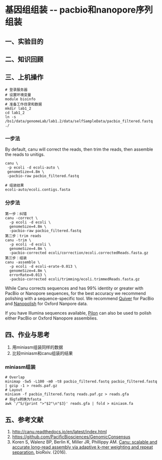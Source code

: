 # 基因组组装 -- pacbio和nanopore序列组装  
## 一、实验目的  
## 二、知识回顾  
## 三、上机操作  

```
# 登录服务器
# 设置环境变量
module bioinfo
# 准备工作目录和数据
mkdir lab1_2
cd lab1_2
ln -s /bs1/data/genomeLab/lab1.2/data/selfSampleData/pacbio_filtered.fastq ./

```

### 一步法  
By default, canu will correct the reads, then trim the reads, then assemble the reads to unitigs.

```
canu \
 -p ecoli -d ecoli-auto \
 genomeSize=4.8m \
 -pacbio-raw pacbio_filtered.fastq

# 组装结果
ecoli-auto/ecoli.contigs.fasta

```

### 分步法  
```
第一步：纠错
canu -correct \
  -p ecoli -d ecoli \
  genomeSize=4.8m \
  -pacbio-raw pacbio_filtered.fastq
第二步：trim reads
canu -trim \
  -p ecoli -d ecoli \
  genomeSize=4.8m \
  -pacbio-corrected ecoli/correction/ecoli.correctedReads.fasta.gz
第三步：组装
canu -assemble \
  -p ecoli -d ecoli-erate-0.013 \
  genomeSize=4.8m \
  errorRate=0.013 \
  -pacbio-corrected ecoli/trimming/ecoli.trimmedReads.fasta.gz
```

While Canu corrects sequences and has 99% identity or greater with PacBio or Nanopore sequences, for the best accuracy we recommend polishing with a sequence-specific tool. We recommend [Quiver](https://github.com/PacificBiosciences/GenomicConsensus) for PacBio and [Nanopolish](http://github.com/jts/nanopolish) for Oxford Nanpore data.

If you have Illumina sequences available, [Pilon](http://www.broadinstitute.org/software/pilon/) can also be used to polish either PacBio or Oxford Nanopore assemblies.


## 四、作业与思考  
1. 用miniasm组装同样的数据  
2. 比较miniasm和canu组装的结果  

### miniasm组装  
```
# Overlap
minimap -Sw5 -L100 -m0 -t8 pacbio_filtered.fastq pacbio_filtered.fastq | gzip -1 > reads.paf.gz
# Layout
miniasm -f pacbio_filtered.fastq reads.paf.gz > reads.gfa
# 将gfa转换为fasta
awk '/^S/{print ">"$2"\n"$3}' reads.gfa | fold > miniasm.fa

```

## 五、参考文献  
1. http://canu.readthedocs.io/en/latest/index.html  
2. https://github.com/PacificBiosciences/GenomicConsensus  
3. Koren S, Walenz BP, Berlin K, Miller JR, Phillippy AM. [Canu: scalable and accurate long-read assembly via adaptive k-mer weighting and repeat separation.](http://biorxiv.org/content/early/2016/08/24/071282) bioRxiv. (2016).
